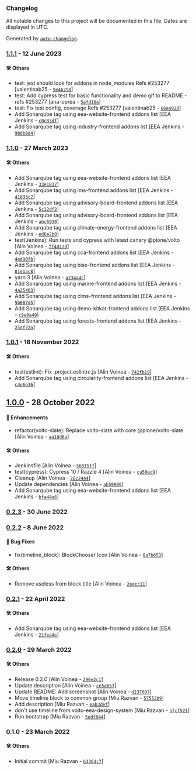 ### Changelog

All notable changes to this project will be documented in this file. Dates are displayed in UTC.

Generated by [`auto-changelog`](https://github.com/CookPete/auto-changelog).

### [1.1.1](https://github.com/eea/volto-timeline-block/compare/1.1.0...1.1.1) - 12 June 2023

#### :hammer_and_wrench: Others

- test: jest should look for addons in node_modules Refs #253277 [valentinab25 - [`9e46798`](https://github.com/eea/volto-timeline-block/commit/9e46798e251fba50d9ef8756f3f72de4684f6c44)]
- test: Add cypress test for basic functionality and demo gif to README - refs #253277 [ana-oprea - [`5afd16a`](https://github.com/eea/volto-timeline-block/commit/5afd16ab58e0a4f6b4d303f61c54ea3ed3a7baf7)]
- test: Fix test config, coverage Refs #253277 [valentinab25 - [`66e4928`](https://github.com/eea/volto-timeline-block/commit/66e4928bc2d940a81ad73ce27107ad0d1d471135)]
- Add Sonarqube tag using eea-website-frontend addons list [EEA Jenkins - [`c0c83df`](https://github.com/eea/volto-timeline-block/commit/c0c83dff921bf4e4c4d81f60754c9f928aa5ce79)]
- Add Sonarqube tag using industry-frontend addons list [EEA Jenkins - [`90db0d4`](https://github.com/eea/volto-timeline-block/commit/90db0d4c8df4925a23fae6a55443ced5c256c645)]
### [1.1.0](https://github.com/eea/volto-timeline-block/compare/1.0.1...1.1.0) - 27 March 2023

#### :hammer_and_wrench: Others

- Add Sonarqube tag using eea-website-frontend addons list [EEA Jenkins - [`33e1837`](https://github.com/eea/volto-timeline-block/commit/33e183750b62be6c1fcfbdb8dad10db469169266)]
- Add Sonarqube tag using ims-frontend addons list [EEA Jenkins - [`41833c2`](https://github.com/eea/volto-timeline-block/commit/41833c236ec95bd60a693d5394c8c128e30f4ecf)]
- Add Sonarqube tag using advisory-board-frontend addons list [EEA Jenkins - [`5c12df2`](https://github.com/eea/volto-timeline-block/commit/5c12df222354499cbffe93e34c3c6a31f9f52124)]
- Add Sonarqube tag using advisory-board-frontend addons list [EEA Jenkins - [`abc6930`](https://github.com/eea/volto-timeline-block/commit/abc693081a2ed229adf27dbe0315c44a6735c28e)]
- Add Sonarqube tag using climate-energy-frontend addons list [EEA Jenkins - [`ed6e2b0`](https://github.com/eea/volto-timeline-block/commit/ed6e2b0b15a2437f456a227fdefe2336aeda98b2)]
- test(Jenkins): Run tests and cypress with latest canary @plone/volto [Alin Voinea - [`ff4d170`](https://github.com/eea/volto-timeline-block/commit/ff4d1705b90bbffcc54f7182e6799a8fac303104)]
- Add Sonarqube tag using cca-frontend addons list [EEA Jenkins - [`4ed90fb`](https://github.com/eea/volto-timeline-block/commit/4ed90fb54c0aec76c8f2287a83a14c8acc8c1ca8)]
- Add Sonarqube tag using bise-frontend addons list [EEA Jenkins - [`01e1ac8`](https://github.com/eea/volto-timeline-block/commit/01e1ac8bf4cc04713c643ef30f5dfa8d628b6e2b)]
- yarn 3 [Alin Voinea - [`a234a4c`](https://github.com/eea/volto-timeline-block/commit/a234a4c8d1717cf9039195e7246a07265a6b8b49)]
- Add Sonarqube tag using marine-frontend addons list [EEA Jenkins - [`4a25463`](https://github.com/eea/volto-timeline-block/commit/4a25463070164b31656e20c5ace164da225fd3fb)]
- Add Sonarqube tag using clms-frontend addons list [EEA Jenkins - [`5b687d5`](https://github.com/eea/volto-timeline-block/commit/5b687d5a91c4cc566e4428084c9d1d78df2de676)]
- Add Sonarqube tag using demo-kitkat-frontend addons list [EEA Jenkins - [`c9e0a49`](https://github.com/eea/volto-timeline-block/commit/c9e0a49e8a3c291833bb6c002441907b74df0875)]
- Add Sonarqube tag using forests-frontend addons list [EEA Jenkins - [`25df72a`](https://github.com/eea/volto-timeline-block/commit/25df72a779fd975ab4e42c39cfdc6968f7f04945)]
### [1.0.1](https://github.com/eea/volto-timeline-block/compare/1.0.0...1.0.1) - 16 November 2022

#### :hammer_and_wrench: Others

- test(estlint): Fix .project.eslintrc.js [Alin Voinea - [`742fb19`](https://github.com/eea/volto-timeline-block/commit/742fb1986b76ed5b775a7895aa91df452bf601e6)]
- Add Sonarqube tag using circularity-frontend addons list [EEA Jenkins - [`c4e6e36`](https://github.com/eea/volto-timeline-block/commit/c4e6e36aaabb02bea84695411cfb2d3ca586b210)]
## [1.0.0](https://github.com/eea/volto-timeline-block/compare/0.2.3...1.0.0) - 28 October 2022

#### :nail_care: Enhancements

- refactor(volto-slate): Replace volto-slate with core @plone/volto-slate [Alin Voinea - [`aa18d6a`](https://github.com/eea/volto-timeline-block/commit/aa18d6a01e6f3e4468a602f1bd26dfa73228308c)]

#### :hammer_and_wrench: Others

- Jenkinsfile [Alin Voinea - [`56815ff`](https://github.com/eea/volto-timeline-block/commit/56815ffa6c1905f8a6463f14f312255e75a2ee76)]
- test(cypress): Cypress 10 / Razzle 4 [Alin Voinea - [`ca50ec9`](https://github.com/eea/volto-timeline-block/commit/ca50ec9a9ab4db0faf0b33fa250814d788741478)]
- Cleanup [Alin Voinea - [`28c2444`](https://github.com/eea/volto-timeline-block/commit/28c244491045ca3ba6a3c182818364f73951f765)]
- Update dependencies [Alin Voinea - [`ab59000`](https://github.com/eea/volto-timeline-block/commit/ab590002fdef3c95d4580893b6e407b51746a290)]
- Add Sonarqube tag using eea-website-frontend addons list [EEA Jenkins - [`bfa44a6`](https://github.com/eea/volto-timeline-block/commit/bfa44a64c026b2a5f9f22fbfcb3119f60c78d461)]
### [0.2.3](https://github.com/eea/volto-timeline-block/compare/0.2.2...0.2.3) - 30 June 2022

### [0.2.2](https://github.com/eea/volto-timeline-block/compare/0.2.1...0.2.2) - 8 June 2022

#### :bug: Bug Fixes

- fix(timeline_block): BlockChooser Icon [Alin Voinea - [`8a7b653`](https://github.com/eea/volto-timeline-block/commit/8a7b653a3f9fb9083e06b65860e6fbe73a19969b)]

#### :hammer_and_wrench: Others

- Remove useless  from block title [Alin Voinea - [`2eecc11`](https://github.com/eea/volto-timeline-block/commit/2eecc11c3e1791b222ebcceae691ec6e92854a4e)]
### [0.2.1](https://github.com/eea/volto-timeline-block/compare/0.2.0...0.2.1) - 22 April 2022

#### :hammer_and_wrench: Others

- Add Sonarqube tag using eea-website-frontend addons list [EEA Jenkins - [`21fea4e`](https://github.com/eea/volto-timeline-block/commit/21fea4edb8da738f81c12ca1f70696b63581159b)]
### [0.2.0](https://github.com/eea/volto-timeline-block/compare/0.1.0...0.2.0) - 29 March 2022

#### :hammer_and_wrench: Others

- Release 0.2.0 [Alin Voinea - [`296e2c1`](https://github.com/eea/volto-timeline-block/commit/296e2c1247bb12c71d03cb294a1bf5bc6b5332f4)]
- Update description [Alin Voinea - [`ce5a657`](https://github.com/eea/volto-timeline-block/commit/ce5a657d3f3f692b0e36345b2153179866881fab)]
- Update README: Add screenshot [Alin Voinea - [`d237607`](https://github.com/eea/volto-timeline-block/commit/d237607c843f12e3692a87b8cdef6ff7f751300d)]
- Move timeline block to common group [Miu Razvan - [`57552b9`](https://github.com/eea/volto-timeline-block/commit/57552b9641aa7458acf3432ccfd37590758db5b0)]
- Add description [Miu Razvan - [`eab3def`](https://github.com/eea/volto-timeline-block/commit/eab3def6d3ea273252e4881ca448643eb8eb6d25)]
- don't use timeline from volto-eea-design-system [Miu Razvan - [`bfcf521`](https://github.com/eea/volto-timeline-block/commit/bfcf52143f656b908f12b3374cc3d596b35fc1f7)]
- Run bootstrap [Miu Razvan - [`5edf844`](https://github.com/eea/volto-timeline-block/commit/5edf844a3a00cb9b5a40cd2bed0a9fea49f5c841)]
### 0.1.0 - 23 March 2022

#### :hammer_and_wrench: Others

- Initial commit [Miu Razvan - [`b336dc7`](https://github.com/eea/volto-timeline-block/commit/b336dc76bdfad08e161f67312053a44570584e40)]

